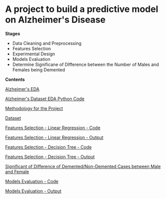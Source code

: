 # A project to build a predictive model on Alzheimer's Disease

**Stages**
* Data Cleaning and Preprocessing
* Features Selection
* Experimental Design
* Models Evaluation
* Determine Significane of DIfference between the Number of Males and Females being Demented

**Contents**

[Alzheimer's EDA](https://github.com/yinmanli/alzheimer_research/blob/main/Alzheimer_EDA.html)

[Alzheimer's Dataset EDA Python Code](https://github.com/yinmanli/alzheimer_research/blob/main/alzheimer_EDA.ipynb)

[Methodology for the Project](https://github.com/yinmanli/alzheimer_research/blob/main/Methodology.pdf) 

[Dataset](https://github.com/yinmanli/alzheimer_research/blob/main/dataset.csv)

[Features Selection - Linear Regression - Code](https://github.com/yinmanli/alzheimer_research/blob/main/00_Linear_Regression_Alzheimer.ipynb)

[Features Selection - Linear Regression - Output](https://github.com/yinmanli/alzheimer_research/blob/main/00_Linear_Regression_Alzheimer.html)

[Features Selection - Decision Tree - Code](https://github.com/yinmanli/alzheimer_research/blob/main/01_Decision_Tree_Alzheimer.ipynb)

[Features Selection - Decision Tree - Output](https://github.com/yinmanli/alzheimer_research/blob/main/01_Decision_Tree_Alzheimer.html)

[Significant of Difference of Demented/Non-Demented Cases between Male and Female](https://github.com/yinmanli/alzheimer_research/blob/main/02_Male_Female_Alzheimer.ipynb)

[Models Evaluation - Code](https://github.com/yinmanli/alzheimer_research/blob/main/03_Models_Evaluation_Alzheimer.ipynb)

[Models Evaluation - Output](https://github.com/yinmanli/alzheimer_research/blob/main/03_Models_Evaluation_Alzheimer.html)


